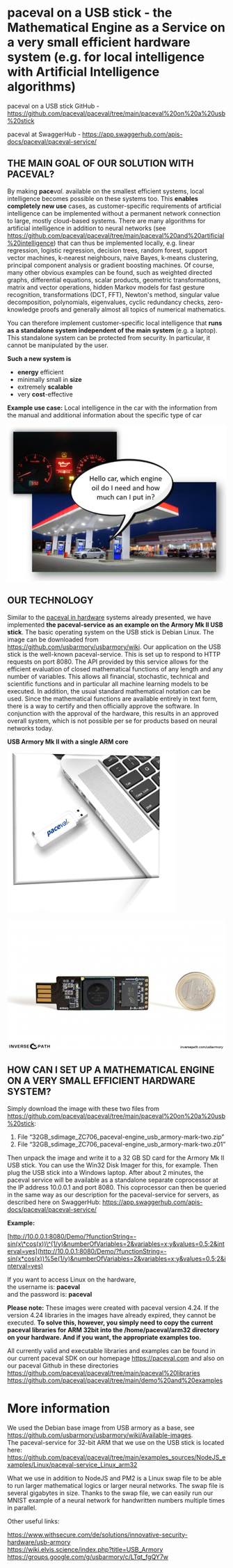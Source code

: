 # paceval on a USB stick - the Mathematical Engine as a Service on a very small efficient hardware system (e.g. for local intelligence with Artificial Intelligence algorithms)

paceval on a USB stick GitHub - <https://github.com/paceval/paceval/tree/main/paceval%20on%20a%20usb%20stick>

paceval at SwaggerHub - <https://app.swaggerhub.com/apis-docs/paceval/paceval-service/>

## THE MAIN GOAL OF OUR SOLUTION WITH PACEVAL?

By making **pace***val.* available on the smallest efficient systems, local intelligence becomes possible on these systems too. This **enables completely new use** cases, as customer-specific requirements of artificial intelligence can be implemented without a permanent network connection to large, mostly cloud-based systems. There are many algorithms for artificial intelligence in addition to neural networks (see <https://github.com/paceval/paceval/tree/main/paceval%20and%20artificial%20intelligence>) that can thus be implemented locally, e.g. linear regression, logistic regression, decision trees, random forest, support vector machines, k-nearest neighbours, naive Bayes, k-means clustering, principal component analysis or gradient boosting machines. Of course, many other obvious examples can be found, such as weighted directed graphs, differential equations, scalar products, geometric transformations, matrix and vector operations, hidden Markov models for fast gesture recognition, transformations (DCT, FFT), Newton's method, singular value decomposition, polynomials, eigenvalues, cyclic redundancy checks, zero-knowledge proofs and generally almost all topics of numerical mathematics.

You can therefore implement customer-specific local intelligence that **runs as a standalone system independent of the main system** (e.g. a laptop). This standalone system can be protected from security. In particular, it cannot be manipulated by the user.

**Such a new system is**

-   **energy** efficient
-   minimally small in **size**
-   extremely **scalable**
-   very **cost**-effective

**Example use case:** Local intelligence in the car with the information from the manual and additional information about the specific type of car

![Ein Bild, das Text, Screenshot, Reklametafel, Beschilderung enthält. Automatisch generierte Beschreibung](media/4768fba041355c6a692cc9696e709e14.png)

## OUR TECHNOLOGY

Similar to the [paceval in hardware](https://github.com/paceval/paceval/tree/main/paceval%20in%20hardware) systems already presented, we have implemented **the paceval-service as an example on the Armory Mk II USB stick**. The basic operating system on the USB stick is Debian Linux. The image can be downloaded from <https://github.com/usbarmory/usbarmory/wiki>. Our application on the USB stick is the well-known paceval-service. This is set up to respond to HTTP requests on port 8080. The API provided by this service allows for the efficient evaluation of closed mathematical functions of any length and any number of variables. This allows all financial, stochastic, technical and scientific functions and in particular all machine learning models to be executed. In addition, the usual standard mathematical notation can be used. Since the mathematical functions are available entirely in text form, there is a way to certify and then officially approve the software. In conjunction with the approval of the hardware, this results in an approved overall system, which is not possible per se for products based on neural networks today.

**USB Armory Mk II with a single ARM core**

![Ein Bild, das Computer, computer, Text, Elektronisches Gerät enthält. Automatisch generierte Beschreibung](media/f205a9bcd1da487db51c11428057b2cc.png)

![Ein Bild, das Elektronik, Elektronisches Gerät, Elektrisches Bauelement, passives Bauelement enthält. Automatisch generierte Beschreibung](media/fe3736bf0394acb0c0b0082d790bc903.jpeg)

## HOW CAN I SET UP A MATHEMATICAL ENGINE ON A VERY SMALL EFFICIENT HARDWARE SYSTEM?

Simply download the image with these two files from <https://github.com/paceval/paceval/tree/main/paceval%20on%20a%20usb%20stick>:

1.  File “32GB_sdimage_ZC706_paceval-engine_usb_armory-mark-two.zip”
2.  File “32GB_sdimage_ZC706_paceval-engine_usb_armory-mark-two.z01”

Then unpack the image and write it to a 32 GB SD card for the Armory Mk II USB stick. You can use the Win32 Disk Imager for this, for example. Then plug the USB stick into a Windows laptop. After about 2 minutes, the paceval service will be available as a standalone separate coprocessor at the IP address 10.0.0.1 and port 8080. This coprocessor can then be queried in the same way as our description for the paceval-service for servers, as described here on SwaggerHub: <https://app.swaggerhub.com/apis-docs/paceval/paceval-service/>

**Example:**

[http://10.0.0.1:8080/Demo/?functionString=-sin(x\*cos(x))\^(1/y)&numberOfVariables=2&variables=x;y&values=0.5;2&interval=yes](http://10.0.0.1:8080/Demo/?functionString=-sin(x*cos(x))%5e(1/y)&numberOfVariables=2&variables=x;y&values=0.5;2&interval=yes)

If you want to access Linux on the hardware,  
the username is: **paceval**  
and the password is: **paceval**

**Please note:** These images were created with paceval version 4.24. If the version 4.24 libraries in the images have already expired, they cannot be executed. **To solve this, however, you simply need to copy the current paceval libraries for ARM 32bit into the /home/paceval/arm32 directory on your hardware. And if you want, the appropriate examples too.**

All currently valid and executable libraries and examples can be found in our current paceval SDK on our homepage <https://paceval.com> and also on our paceval Github in these directories  
<https://github.com/paceval/paceval/tree/main/paceval%20libraries>  
<https://github.com/paceval/paceval/tree/main/demo%20and%20examples>

# More information

We used the Debian base image from USB armory as a base, see <https://github.com/usbarmory/usbarmory/wiki/Available-images>.  
The paceval-service for 32-bit ARM that we use on the USB stick is located here: <https://github.com/paceval/paceval/tree/main/examples_sources/NodeJS_examples/Linux/paceval-service_Linux_arm32>

What we use in addition to NodeJS and PM2 is a Linux swap file to be able to run larger mathematical logics or larger neural networks. The swap file is several gigabytes in size. Thanks to the swap file, we can easily run our MNIST example of a neural network for handwritten numbers multiple times in parallel.

Other useful links:

<https://www.withsecure.com/de/solutions/innovative-security-hardware/usb-armory>  
<https://wiki.elvis.science/index.php?title=USB_Armory>
<https://groups.google.com/g/usbarmory/c/LTqt_fgQY7w>
